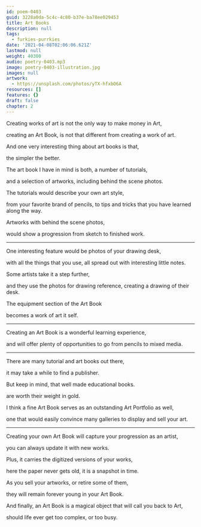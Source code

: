 ```yaml
---
id: poem-0403
guid: 3228a0da-5c4c-4c80-b37e-ba78ee029453
title: Art Books
description: null
tags:
  - furkies-purrkies
date: '2021-04-08T02:06:06.621Z'
lastmod: null
weight: 40300
audio: poetry-0403.mp3
image: poetry-0403-illustration.jpg
images: null
artwork:
  - https://unsplash.com/photos/yTX-hfxbO6A
resources: []
features: {}
draft: false
chapter: 2
---
```


Creating works of art is not the only way to make money in Art,

creating an Art Book, is not that different from creating a work of art.

And one very interesting thing about art books is that,

the simpler the better.

The art book I have in mind is both, a number of tutorials,

and a selection of artworks, including behind the scene photos.

The tutorials would describe your own art style,

from your favorite brand of pencils, to tips and tricks that you have learned along the way.

Artworks with behind the scene photos,

would show a progression from sketch to finished work.

---

One interesting feature would be photos of your drawing desk,

with all the things that you use, all spread out with interesting little notes.

Some artists take it a step further,

and they use the photos for drawing reference, creating a drawing of their desk.

The equipment section of the Art Book

becomes a work of art it self.

---

Creating an Art Book is a wonderful learning experience,

and will offer plenty of opportunities to go from pencils to mixed media.

---

There are many tutorial and art books out there,

it may take a while to find a publisher.

But keep in mind, that well made educational books.

are worth their weight in gold.

I think a fine Art Book serves as an outstanding Art Portfolio as well,

one that would easily convince many galleries to display and sell your art.

---

Creating your own Art Book will capture your progression as an artist,

you can always update it with new works.

Plus, it carries the digitized versions of your works,

here the paper never gets old, it is a snapshot in time.

As you sell your artworks, or retire some of them,

they will remain forever young in your Art Book.

And finally, an Art Book is a magical object that will call you back to Art,

should life ever get too complex, or too busy.
